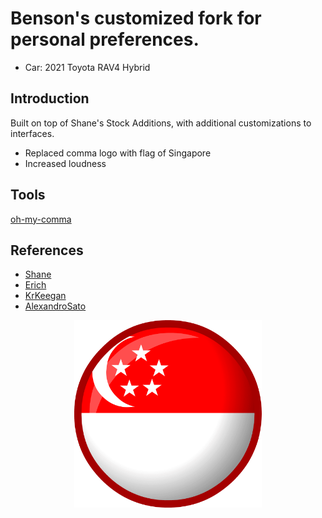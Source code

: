 # Benson's customized fork for personal preferences.
* Car: 2021 Toyota RAV4 Hybrid

## Introduction
Built on top of Shane's Stock Additions, with additional customizations to interfaces.

* Replaced comma logo with flag of Singapore
* Increased loudness

## Tools
[oh-my-comma](https://github.com/emu-sh/.oh-my-comma)

## References
* [Shane](https://github.com/sshane/openpilot)
* [Erich](https://github.com/ErichMoraga/openpilot.git)
* [KrKeegan](https://github.com/krkeegan/openpilot)
* [AlexandroSato](https://github.com/AlexandreSato/openpilot)

<p align="center">
  <img src=".media/sg_flag.png" style="object-fit:fill;
            width:300px;
            height:300px">
</p>
